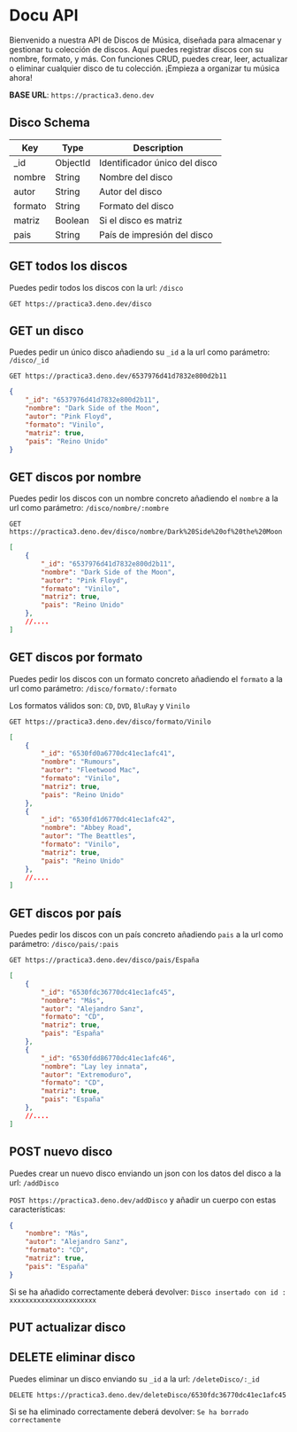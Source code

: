 # Docu API
Bienvenido a nuestra API de Discos de Música, diseñada para almacenar y gestionar tu colección de discos. Aquí puedes registrar discos con su nombre, formato, y más. Con funciones CRUD, puedes crear, leer, actualizar o eliminar cualquier disco de tu colección. ¡Empieza a organizar tu música ahora!

**BASE URL**: `https://practica3.deno.dev`

## Disco Schema

| Key     | Type     | Description                   |
|---------|----------|-------------------------------|
| _id     | ObjectId | Identificador único del disco |
| nombre  | String   | Nombre del disco              |
| autor   | String   | Autor del disco               |
| formato | String   | Formato del disco             |
| matriz  | Boolean  | Si el disco es matriz         |
| pais    | String   | País de impresión del disco   |


## GET todos los discos
Puedes pedir todos los discos con la url: `/disco`

`GET https://practica3.deno.dev/disco`


## GET un disco
Puedes pedir un único disco añadiendo su `_id` a la url como parámetro: `/disco/_id`

`GET https://practica3.deno.dev/6537976d41d7832e800d2b11`

```` json
{
    "_id": "6537976d41d7832e800d2b11",
    "nombre": "Dark Side of the Moon",
    "autor": "Pink Floyd",
    "formato": "Vinilo",
    "matriz": true,
    "pais": "Reino Unido"
}
````

## GET discos por nombre
Puedes pedir los discos con un nombre concreto añadiendo el `nombre` a la url como parámetro: `/disco/nombre/:nombre`

`GET https://practica3.deno.dev/disco/nombre/Dark%20Side%20of%20the%20Moon`

```` json
[
    {
        "_id": "6537976d41d7832e800d2b11",
        "nombre": "Dark Side of the Moon",
        "autor": "Pink Floyd",
        "formato": "Vinilo",
        "matriz": true,
        "pais": "Reino Unido"
    },
    //....
]
````

## GET discos por formato
Puedes pedir los discos con un formato concreto añadiendo el `formato` a la url como parámetro: `/disco/formato/:formato`

Los formatos válidos son: `CD`, `DVD`, `BluRay` y `Vinilo`

`GET https://practica3.deno.dev/disco/formato/Vinilo`

```` json
[
    {
        "_id": "6530fd0a6770dc41ec1afc41",
        "nombre": "Rumours",
        "autor": "Fleetwood Mac",
        "formato": "Vinilo",
        "matriz": true,
        "pais": "Reino Unido"
    },
    {
        "_id": "6530fd1d6770dc41ec1afc42",
        "nombre": "Abbey Road",
        "autor": "The Beattles",
        "formato": "Vinilo",
        "matriz": true,
        "pais": "Reino Unido"
    },
    //....
]
````

## GET discos por país
Puedes pedir los discos con un país concreto añadiendo `pais` a la url como parámetro: `/disco/pais/:pais`

`GET https://practica3.deno.dev/disco/pais/España`

```` json
[
    {
        "_id": "6530fdc36770dc41ec1afc45",
        "nombre": "Más",
        "autor": "Alejandro Sanz",
        "formato": "CD",
        "matriz": true,
        "pais": "España"
    },
    {
        "_id": "6530fdd86770dc41ec1afc46",
        "nombre": "Lay ley innata",
        "autor": "Extremoduro",
        "formato": "CD",
        "matriz": true,
        "pais": "España"
    },
    //....
]
````

## POST nuevo disco
Puedes crear un nuevo disco enviando un json con los datos del disco a la url: `/addDisco`

`POST https://practica3.deno.dev/addDisco` y añadir un cuerpo con estas características:
````json
{
    "nombre": "Más",
    "autor": "Alejandro Sanz",
    "formato": "CD",
    "matriz": true,
    "pais": "España"
}
````
Si se ha añadido correctamente deberá devolver: `Disco insertado con id : xxxxxxxxxxxxxxxxxxxxxx`

## PUT actualizar disco

## DELETE eliminar disco
Puedes eliminar un disco enviando su `_id` a la url: `/deleteDisco/:_id`

`DELETE https://practica3.deno.dev/deleteDisco/6530fdc36770dc41ec1afc45`

Si se ha eliminado correctamente deberá devolver: `Se ha borrado correctamente`

